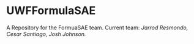 # UWFFormulaSAE
A Repository for the FormuaSAE team.
 Current team: 
  <i>Jarrod Resmondo, Cesar Santiago, Josh Johnson.</i>
  
